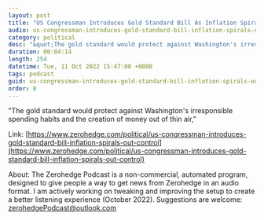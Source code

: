 ```yaml
---
layout: post
title: "US Congressman Introduces Gold Standard Bill As Inflation Spirals Out Of Control"
audio: us-congressman-introduces-gold-standard-bill-inflation-spirals-out-control-0
category: political
desc: "&quot;The gold standard would protect against Washington's irresponsible spending habits and the creation of money out of thin air,&quot; "
duration: 00:04:14
length: 254
datetime: Tue, 11 Oct 2022 15:47:00 +0000
tags: podcast
guid: us-congressman-introduces-gold-standard-bill-inflation-spirals-out-control-0
order: 0
---
```

&quot;The gold standard would protect against Washington's irresponsible spending habits and the creation of money out of thin air,&quot; 

Link: [https://www.zerohedge.com/political/us-congressman-introduces-gold-standard-bill-inflation-spirals-out-control](https://www.zerohedge.com/political/us-congressman-introduces-gold-standard-bill-inflation-spirals-out-control)

About: The Zerohedge Podcast is a non-commercial, automated program, designed to give people a way to get news from Zerohedge in an audio format.  I am actively working on tweaking and improving the setup to create a better listening experience (October 2022).  Suggestions are welcome: [zerohedgePodcast@outlook.com](mailto:zerohedgePodcast@outlook.com)